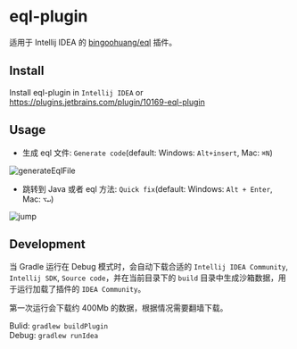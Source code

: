 eql-plugin
===========
适用于 Intellij IDEA 的 [bingoohuang/eql](https://github.com/bingoohuang/eql) 插件。

## Install
Install eql-plugin in `Intellij IDEA` or https://plugins.jetbrains.com/plugin/10169-eql-plugin

## Usage
* 生成 eql 文件: `Generate code`(default: Windows: `Alt+insert`, Mac: `⌘N`)

![generateEqlFile](https://user-images.githubusercontent.com/9838749/32939543-c9b611f4-cbba-11e7-9254-6166ac47c3ae.gif)

* 跳转到 Java 或者 eql 方法: `Quick fix`(default: Windows: `Alt + Enter`, Mac: `⌥↵`)  

![jump](https://user-images.githubusercontent.com/9838749/33000817-41a6e2d4-cde5-11e7-9c42-c436042d7bf9.gif)

## Development
当 Gradle 运行在 Debug 模式时，会自动下载合适的 `Intellij IDEA Community`, `Intellij SDK`, `Source code`，并在当前目录下的 `build` 目录中生成沙箱数据，用于运行加载了插件的 `IDEA Community`。  

第一次运行会下载约 400Mb 的数据，根据情况需要翻墙下载。

Bulid: `gradlew buildPlugin`  
Debug: `gradlew runIdea`

